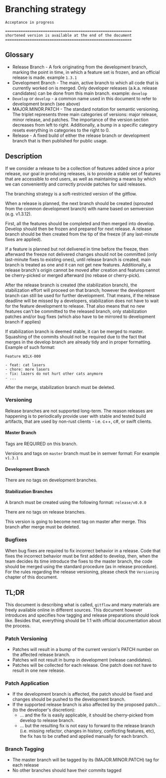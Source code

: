 # Branching strategy

````text
Acceptance in progress

=========================================================
shortened version is available at the end of the document
=========================================================
````

## Glossary

- Release Branch - A fork originating from the development branch, marking the
  point in time, in which a feature set is frozen, and an official release is
  made. example `1.3.1`
- Development Branch - The main, active branch to which all code that is
  currently worked on is merged. Only developer releases (a.k.a. release
  candidates) can be done from this main branch. example: `develop`
- `Develop` or `develop` - a common name used in this document to refer to
  development branch (see above)
- MAJOR.MINOR.PATCH - The standard notation for semantic versioning. The
  triplet represents three main categories of versions: major release,
  minor release, and patches. The importance of the version section decreases
  from left to right. Additionally, a bump in a specific category resets
  everything in categories to the right to 0.
- Release - A fixed build of either the release branch or development branch
  that is then published for public usage.

## Description

If we consider a release to be a collection of features added since a prior
release, our goal in producing releases, is to provide a stable set of
features that are accessible to end users, as well as maintaining a means by
which we can conveniently and correctly provide patches for said releases.

The branching strategy is a soft-restricted version of the gitflow.

When a release is planned, the next branch should be created (sprouted from the
common development branch) with name based on semversion (e.g. v1.3.12).

First, all the features should be completed and then merged into develop.
Develop should then be frozen and prepared for next release. A release branch
should be then created from the tip of the freeze (if any last-minute fixes are
applied).

If a feature is planned but not delivered in time before the freeze, then
afterward the freeze not delivered changes should not be committed
(only last-minute fixes to existing ones), until release branch is created,
main branch is treated as one and it can not get new features. Additionally, a
release branch's origin cannot be moved after creation and features cannot be
cherry-picked or merged afterward (no rebase or cherry-pick).

After the release branch is created (the stabilization branch), the
stabilization effort will proceed on that branch; however the development branch
can still be used for further development. That means, if the release deadline
will be missed by a developers, stabilization does not have to wait for the
feature development to release. That also means that no new features can't be
committed to the released branch, only stabilization patches and/or bug fixes
(which also have to be mirrored to development branch if applies)

If stabilization branch is deemed stable, it can be merged to master. Squashing
of the commits should not be required due to the fact that merges in the develop
branch are already tidy and in proper formatting. Example of such format:

```text
Feature WILX-000

- feat: cat lasers
- chore: more lasers
- fix: lazers do not hurt other cats anymore
- ...
```

After the merge, stabilization branch must be deleted.

### Versioning

Release branches are not supported long-term. The reason releases are happening
is to periodically provide user with stable and tested build artifacts, that are
used by non-rust clients - i.e. c++, c#, or swift clients.

#### Master Branch

Tags are REQUIRED on this branch.

Versions and tags on `master` branch must be in semver format:
For example `v1.3.1`

#### Development Branch

There are no tags on development branches.

#### Stabilization Branches

A branch must be created using the following format: `release/v0.0.0`

There are no tags on release branches.

This version is going to become next tag on master after merge.
This branch after merge must be deleted.

### Bugfixes

When bug fixes are required to fix incorrect behavior in a release. Code that
fixes the incorrect behavior must be first added to develop, then, when the team
decides its time introduce the fixes to the master branch, the code should be
merged using the standard procedure (as in release procedure). For the rules
regarding the release versioning, please check the `Versioning` chapter of this
document.

## TL;DR

This document is describing what is called, `gitflow`
and many materials are freely available online in different sources.
This document however introduces and specifies how tagging and release
preparations should look like. Besides that, everything should be 1:1 with
official documentation about the process.

### Patch Versioning

- Patches will result in a bump of the current version's PATCH number on the
  affected release branch.
- Patches will not result in bump in development (release candidates).
- Patches will be collected for each release. One patch does not have to result
  in one new release.

### Patch Application

- If the development branch is affected, the patch should be fixed and changes
  should be pushed to the development branch.
- If the supported release branch is also affected by the proposed patch...
  (to the developer's discretion):
  - ... and the fix is easily applicable, it should be cherry-picked from
    develop to release branch.
  - ... but the resulting fix is not easy to forward to the release branch
  (i.e. missing refactor, changes in history, conflicting features, etc), the
  fix has to be crafted and applied manually for each branch.

### Branch Tagging

- The master branch will be tagged by its (MAJOR.MINOR.PATCH) tag for each
  release
- No other branches should have their commits tagged
